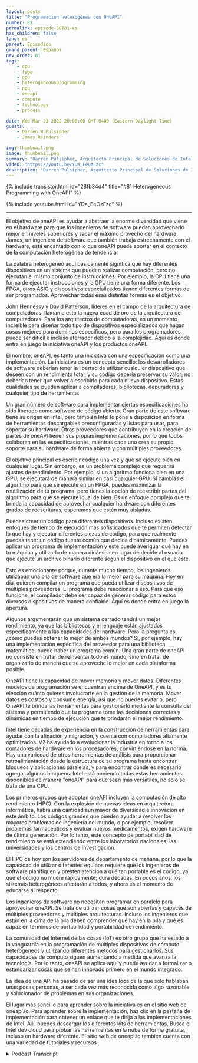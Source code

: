 ```yaml
---
layout: posts
title: "Programación heterogénea con OneAPI"
number: 81
permalink: episode-EDT81-es
has_children: false
lang: es
parent: Episodios
grand_parent: Español
nav_order: 81
tags:
    - cpu
    - fpga
    - gpu
    - heterogeneousprogramming
    - npu
    - oneapi
    - compute
    - technology
    - process

date: Wed Mar 23 2022 20:00:00 GMT-0400 (Eastern Daylight Time)
guests:
    - Darren W Pulsipher
    - James Reinders

img: thumbnail.png
image: thumbnail.png
summary: "Darren Pulsipher, Arquitecto Principal de Soluciones de Intel, discute las capacidades y el futuro de OneAPI, un modelo de programación unificado basado en estándares y abierto para diferentes industrias que ofrece una experiencia de desarrollo común en diversas arquitecturas de aceleradores, con James Reinders, Evangelista Principal de OneAPI de Intel."
video: "https://youtu.be/YDa_EeOzFzc"
description: "Darren Pulsipher, Arquitecto Principal de Soluciones de Intel, discute las capacidades y el futuro de OneAPI, un modelo de programación unificado basado en estándares y abierto para diferentes industrias que ofrece una experiencia de desarrollo común en diversas arquitecturas de aceleradores, con James Reinders, Evangelista Principal de OneAPI de Intel."
---
```


<div>
{% include transistor.html id="28fb34d4" title="#81 Heterogeneous Programming with OneAPI" %}

{% include youtube.html id="YDa_EeOzFzc" %}
</div>

---

El objetivo de oneAPI es ayudar a abstraer la enorme diversidad que viene en el hardware para que los ingenieros de software puedan aprovecharlo mejor en niveles superiores y sacar el máximo provecho del hardware. James, un ingeniero de software que también trabaja estrechamente con el hardware, está encantado con lo que oneAPI puede aportar en el contexto de la computación heterogénea de tendencia.

La palabra heterogéneo aquí básicamente significa que hay diferentes dispositivos en un sistema que pueden realizar computación, pero no ejecutan el mismo conjunto de instrucciones. Por ejemplo, la CPU tiene una forma de ejecutar instrucciones y la GPU tiene una forma diferente. Los FPGA, otros ASIC y dispositivos especializados tienen diferentes formas de ser programados. Aprovechar todas esas distintas formas es el objetivo.

John Hennessy y David Patterson, líderes en el campo de la arquitectura de computadoras, llaman a esto la nueva edad de oro de la arquitectura de computadoras. Para los arquitectos de computadoras, es un momento increíble para diseñar todo tipo de dispositivos especializados que hagan cosas mejores para dominios específicos, pero para los programadores, puede ser difícil e incluso aterrador debido a la complejidad. Aquí es donde entra en juego la iniciativa oneAPI y los productos oneAPI.

El nombre, oneAPI, es tanto una iniciativa con una especificación como una implementación. La iniciativa es un concepto sencillo: los desarrolladores de software deberían tener la libertad de utilizar cualquier dispositivo que deseen con un rendimiento total, y su código debería preservar su valor; no deberían tener que volver a escribirlo para cada nuevo dispositivo. Estas cualidades se pueden aplicar a compiladores, bibliotecas, depuradores y cualquier tipo de herramienta.

Un gran número de software para implementar ciertas especificaciones ha sido liberado como software de código abierto. Gran parte de este software tiene su origen en Intel, pero también Intel lo pone a disposición en forma de herramientas descargables preconfiguradas y listas para usar, para soportar su hardware. Otros proveedores que contribuyen en la creación de partes de oneAPI tienen sus propias implementaciones, por lo que todos colaboran en las especificaciones, mientras cada uno crea su propio soporte para su hardware de forma abierta y con múltiples proveedores.

El objetivo principal es escribir código una vez y que se ejecute bien en cualquier lugar. Sin embargo, es un problema complejo que requerirá ajustes de rendimiento. Por ejemplo, si un algoritmo funciona bien en una GPU, se ejecutará de manera similar en casi cualquier GPU. Si cambias el algoritmo para que se ejecute en un FPGA, puedes maximizar la reutilización de tu programa, pero tienes la opción de reescribir partes del algoritmo para que se ejecute igual de bien. Es un enfoque complejo que te brinda la capacidad de aprovechar cualquier hardware con diferentes grados de reescrituras, esperemos que estén muy aisladas.

Puedes crear un código para diferentes dispositivos. Incluso existen enfoques de tiempo de ejecución más sofisticados que te permiten detectar lo que hay y ejecutar diferentes piezas de código, para que realmente puedas tener un código fuente común que decida dinámicamente. Puedes aplicar un programa de implementación y este puede averiguar qué hay en tu máquina y utilizarlo de manera dinámica en lugar de decirle al usuario que ejecute un archivo binario diferente según el dispositivo en el que esté.

Esto es emocionante porque, durante mucho tiempo, los ingenieros utilizaban una pila de software que era la mejor para su máquina. Hoy en día, quieren compilar un programa que pueda utilizar dispositivos de múltiples proveedores. El programa debe reaccionar a eso. Para que eso funcione, el compilador debe ser capaz de generar código para estos diversos dispositivos de manera confiable. Aquí es donde entra en juego la apertura.

Algunos argumentarán que un sistema cerrado tendrá un mejor rendimiento, ya que las bibliotecas y el lenguaje están ajustados específicamente a las capacidades del hardware. Pero la pregunta es, ¿cómo puedes obtener lo mejor de ambos mundos? Si, por ejemplo, hay una implementación específica del proveedor para una biblioteca matemática, puede haber un programa común. Una gran parte de oneAPI no consiste en tratar de reinventar todo el mundo, sino en tratar de organizarlo de manera que se aproveche lo mejor en cada plataforma posible.

OneAPI tiene la capacidad de mover memoria y mover datos. Diferentes modelos de programación se encuentran encima de OneAPI, y es tu elección cuánto quieres involucrarte en la gestión de la memoria. Mover datos es costoso y consume energía, así que no puedes evitarlo, pero OneAPI te brinda las herramientas para gestionarlo mediante la consulta del sistema y permitiendo que tu programa tome las decisiones correctas y dinámicas en tiempo de ejecución que te brindarán el mejor rendimiento.

Intel tiene décadas de experiencia en la construcción de herramientas para ayudar con la afinación y migración, y cuenta con compiladores altamente optimizados. V2 ha ayudado a evolucionar la industria en torno a los contadores de hardware en los procesadores, convirtiéndose en la norma. Hay una variedad de otras herramientas de análisis para proporcionar retroalimentación desde la estructura de su programa hasta encontrar bloqueos y aplicaciones paralelas, y para encontrar dónde es necesario agregar algunos bloqueos. Intel está poniendo todas estas herramientas disponibles de manera "oneAPI" para que sean más versátiles, no solo se trata de una CPU.

Los primeros grupos que adoptan oneAPI incluyen la computación de alto rendimiento (HPC). Con la explosión de nuevas ideas en arquitectura informática, habrá una cantidad aún mayor de diversidad e innovación en este ámbito. Los códigos grandes que pueden ayudar a resolver los mayores problemas de ingeniería del mundo, o por ejemplo, resolver problemas farmacéuticos y evaluar nuevos medicamentos, exigen hardware de última generación. Por lo tanto, este concepto de portabilidad de rendimiento se está extendiendo entre los laboratorios nacionales, las universidades y los centros de investigación.

El HPC de hoy son los servidores de departamento de mañana, por lo que la capacidad de utilizar diferentes equipos requiere que los ingenieros de software planifiquen y presten atención a qué tan portable es el código, ya que el código no muere rápidamente; dura décadas. En pocos años, los sistemas heterogéneos afectarán a todos, y ahora es el momento de educarse al respecto.

Los ingenieros de software no necesitan programar en paralelo para aprovechar oneAPI. Se trata de utilizar cosas que son abiertas y capaces de múltiples proveedores y múltiples arquitecturas. Incluso los ingenieros que están en la cima de la pila deben comprender qué hay en la pila y qué es capaz en términos de portabilidad y portabilidad de rendimiento.

La comunidad del Internet de las cosas (IoT) es otro grupo que ha estado a la vanguardia en la programación de múltiples dispositivos de cómputo heterogéneos y utilizando diferentes métodos para gestionarlos. Sus capacidades de cómputo siguen aumentando a medida que avanza la tecnología. Por lo tanto, oneAPI se aplica aquí y puede ayudar a formalizar o estandarizar cosas que se han innovado primero en el mundo integrado.

La idea de una API ha pasado de ser una idea loca de la que solo hablaban unas pocas personas, a ser cada vez más reconocida como algo razonable y solucionador de problemas en sus organizaciones.

El lugar más sencillo para aprender sobre la iniciativa es en el sitio web de oneapi.io. Para aprender sobre la implementación, haz clic en la pestaña de implementación para obtener un enlace que te dirija a las implementaciones de Intel. Allí, puedes descargar los diferentes kits de herramientas. Busca el Intel dev cloud para probar las herramientas en la nube de forma gratuita, incluso en hardware diferente. El sitio web de oneapi.io también cuenta con una variedad de tutoriales y recursos.



<details>
<summary> Podcast Transcript </summary>

<p></p>

</details>
